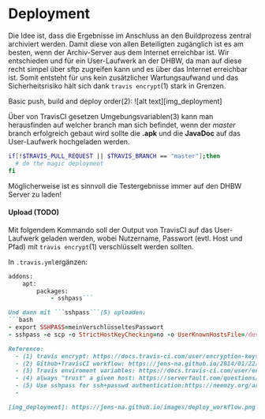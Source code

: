 # Deployment

Die Idee ist, dass die Ergebnisse im Anschluss an den Buildprozess zentral archiviert werden.
Damit diese von allen Beteiligten zugänglich ist es am besten, wenn der Archiv-Server aus dem Internet erreichbar ist.
Wir entschieden und für ein User-Laufwerk an der DHBW, da man auf diese recht simpel über sftp zugreifen kann und es über das Internet erreichbar ist.
Somit entsteht für uns kein zusätzlicher Wartungsaufwand und das Sicherheitsrisiko hält sich dank ```travis encrypt```(1) stark in Grenzen.


Basic push, build and deploy order(2):
![alt text][img_deployment]

Über von TravisCI gesetzen Umgebungsvariablen(3) kann man herausfinden auf welcher branch man sich befindet, wenn der *master* branch erfolgreich gebaut wird sollte die __.apk__ und die __JavaDoc__ auf das User-Laufwerk hochgeladen werden.
```bash
if[!$TRAVIS_PULL_REQUEST || $TRAVIS_BRANCH == "master"];then
  # do the magic deployment
fi
```
Möglicherweise ist es sinnvoll die Testergebnisse immer auf den DHBW Server zu laden!

#### Upload (TODO)
Mit folgendem Kommando soll der Output von TravisCI auf das User-Laufwerk geladen werden, wobei Nutzername, Passwort (evtl. Host und Pfad) mit ```travis encrypt```(1) verschlüsselt werden sollten.

In ```.travis.yml```ergänzen:
```ruby
addons:
    apt:
        packages:
            - sshpass```

Und dann mit ```sshpass```(5) uploaden:
```bash
- export SSHPASS=meinVerschlüsseltesPasswort
- sshpass -e scp -o StrictHostKeyChecking=no -o UserKnownHostsFile=/dev/null /path/to/output/which/should/be/uploaded USERNAME@nimwen.dhbw-stuttgart.de:~/public-html/kassenautomat/$TRAVIS_BUILD_NUMBER/```

Reference:
  - (1) travis encrypt: https://docs.travis-ci.com/user/encryption-keys/
  - (2) Github+TravisCI workflow: https://jens-na.github.io/2014/01/22/jekyll-deploy-own-server/
  - (3) Travis enviroment variables: https://docs.travis-ci.com/user/environment-variables/#Default-Environment-Variables
  - (4) always "trust" a given host: https://serverfault.com/questions/330503/scp-without-known-hosts-check
  - (5) Use sshpass for ssh+passwd authentication:https://neemzy.org/articles/deploy-to-your-own-server-through-ssh-with-travis-ci
  -

[img_deployment]: https://jens-na.github.io/images/deploy_workflow.png "Custom deployment"
